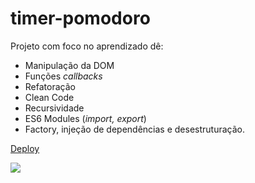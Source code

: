 # timer-pomodoro

Projeto com foco no aprendizado dê:

- Manipulação da DOM
- Funções *callbacks*
- Refatoração
- Clean Code
- Recursividade
- ES6 Modules (*import, export*)
- Factory, injeção de dependências e desestruturação.

[Deploy](https://timer-pomodoro-lb.netlify.app/)

<img src="https://user-images.githubusercontent.com/103150670/192653040-4eaec2b5-a06f-429f-bcc3-efcd60a218e8.png" /> 
